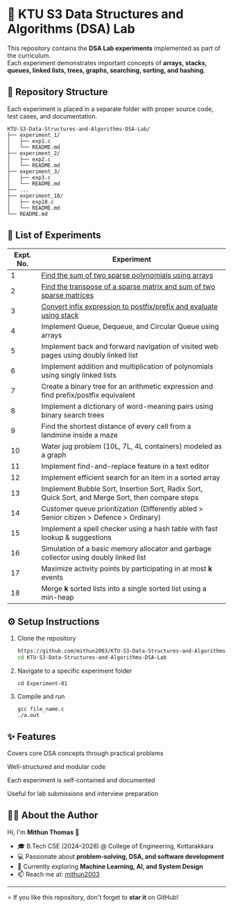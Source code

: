 # 📘 KTU S3 Data Structures and Algorithms (DSA) Lab

This repository contains the **DSA Lab experiments** implemented as part of the curriculum.  
Each experiment demonstrates important concepts of **arrays, stacks, queues, linked lists, trees, graphs, searching, sorting, and hashing**.


## 📂 Repository Structure
Each experiment is placed in a separate folder with proper source code, test cases, and documentation.
```
KTU-S3-Data-Structures-and-Algorithms-DSA-Lab/
├── experiment_1/
│   ├── exp1.c
│   └── README.md
├── experiment_2/
│   ├── exp2.c
│   └── README.md
├── experiment_3/
│   ├── exp3.c
│   └── README.md
├── ...
├── experiment_18/
│   ├── exp18.c
│   └── README.md
└── README.md

```


## 🧪 List of Experiments

| Expt. No. | Experiment |
|-----------|------------|
| 1 | [Find the sum of two sparse polynomials using arrays](./experiment_1) |
| 2 | [Find the transpose of a sparse matrix and sum of two sparse matrices](./experiment_2) |
| 3 | [Convert infix expression to postfix/prefix and evaluate using stack](./experiment_3) |
| 4 | Implement Queue, Dequeue, and Circular Queue using arrays |
| 5 | Implement back and forward navigation of visited web pages using doubly linked list |
| 6 | Implement addition and multiplication of polynomials using singly linked lists |
| 7 | Create a binary tree for an arithmetic expression and find prefix/postfix equivalent |
| 8 | Implement a dictionary of word-meaning pairs using binary search trees |
| 9 | Find the shortest distance of every cell from a landmine inside a maze |
| 10 | Water jug problem (10L, 7L, 4L containers) modeled as a graph |
| 11 | Implement find-and-replace feature in a text editor |
| 12 | Implement efficient search for an item in a sorted array |
| 13 | Implement Bubble Sort, Insertion Sort, Radix Sort, Quick Sort, and Merge Sort, then compare steps |
| 14 | Customer queue prioritization (Differently abled > Senior citizen > Defence > Ordinary) |
| 15 | Implement a spell checker using a hash table with fast lookup & suggestions |
| 16 | Simulation of a basic memory allocator and garbage collector using doubly linked list |
| 17 | Maximize activity points by participating in at most **k** events |
| 18 | Merge **k** sorted lists into a single sorted list using a min-heap |


## ⚙️ Setup Instructions

1. Clone the repository  
   ```bash
   https://github.com/mithun2003/KTU-S3-Data-Structures-and-Algorithms-DSA-Lab
   cd KTU-S3-Data-Structures-and-Algorithms-DSA-Lab
   ```

2. Navigate to a specific experiment folder
   ```
   cd Experiment-01
   ```

3. Compile and run
   ```
   gcc file_name.c
   ./a.out
   ```


## ✨ Features

Covers core DSA concepts through practical problems

Well-structured and modular code

Each experiment is self-contained and documented

Useful for lab submissions and interview preparation


## 👨‍💻 About the Author

Hi, I'm **Mithun Thomas** 👋  
- 🎓 B.Tech CSE (2024–2028) @ College of Engineering, Kottarakkara  
- 💻 Passionate about **problem-solving, DSA, and software development**  
- 🌱 Currently exploring **Machine Learning, AI, and System Design**  
- 📫 Reach me at: [mithun2003](https://github.com/mithun2003)

---

⭐ If you like this repository, don't forget to **star it** on GitHub!
